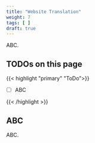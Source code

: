 ```yaml
---
title: "Website Translation"
weight: 7
tags: [ ]
draft: true
---
```


ABC.

<!--more-->

## TODOs on this page

{{< highlight "primary" "ToDo">}}

- [ ] ABC

{{< /highlight >}}

## ABC

ABC.
